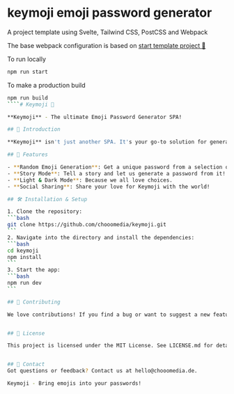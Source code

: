 # keymoji emoji password generator
A project template using Svelte, Tailwind CSS, PostCSS and Webpack

The base webpack configuration is based on [start template project 🎒](https://github.com/davi-mbatista/start)

To run locally
````bash
npm run start
````

To make a production build
````bash
npm run build
````# Keymoji 🌟

**Keymoji** - The ultimate Emoji Password Generator SPA!

## 🚀 Introduction

**Keymoji** isn't just another SPA. It's your go-to solution for generating secure yet memorable passwords using emojis. Why settle for boring alphanumeric passwords when you can have the fun and security of emojis?

## 🌈 Features

- **Random Emoji Generation**: Get a unique password from a selection of emojis.
- **Story Mode**: Tell a story and let us generate a password from it!
- **Light & Dark Mode**: Because we all love choices.
- **Social Sharing**: Share your love for Keymoji with the world!

## 🛠 Installation & Setup

1. Clone the repository:
```bash
git clone https://github.com/chooomedia/keymoji.git
```
2. Navigate into the directory and install the dependencies:
```bash
cd keymoji
npm install
```
3. Start the app:
```bash
npm run dev
```

## 🤝 Contributing

We love contributions! If you find a bug or want to suggest a new feature, please open an issue or a pull request.


## 📜 License

This project is licensed under the MIT License. See LICENSE.md for details.


## 💌 Contact
Got questions or feedback? Contact us at hello@chooomedia.de.

Keymoji - Bring emojis into your passwords!

